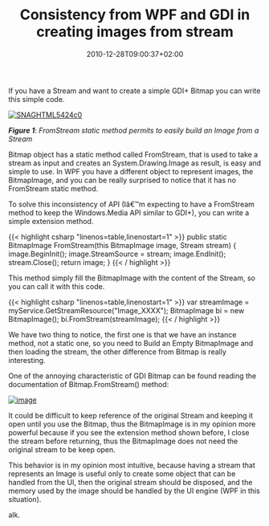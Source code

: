 ﻿---
title: "Consistency from WPF and GDI in creating images from stream"
description: ""
date: 2010-12-28T09:00:37+02:00
draft: false
tags: [WPF]
categories: [WPF]
---
If you have a Stream and want to create a simple GDI+ Bitmap you can write this simple code.

[![SNAGHTML5424c0](http://www.codewrecks.com/blog/wp-content/uploads/2010/12/SNAGHTML5424c0_thumb.png "SNAGHTML5424c0")](http://www.codewrecks.com/blog/wp-content/uploads/2010/12/SNAGHTML5424c0.png)

 ***Figure 1***: *FromStream static method permits to easily build an Image from a Stream*

Bitmap object has a static method called FromStream, that is used to take a stream as input and creates an System.Drawing.Image as result, is easy and simple to use. In WPF you have a different object to represent images, the BitmapImage, and you can be really surprised to notice that it has no FromStream static method.

To solve this inconsistency of API (Iâ€™m expecting to have a FromStream method to keep the Windows.Media API similar to GDI+), you can write a simple extension method.

{{< highlight csharp "linenos=table,linenostart=1" >}}
public static BitmapImage FromStream(this BitmapImage image, Stream stream)
{
image.BeginInit();
image.StreamSource = stream;
image.EndInit();
stream.Close();
return image;
}
{{< / highlight >}}

This method simply fill the BitmapImage with the content of the Stream, so you can call it with this code.

{{< highlight csharp "linenos=table,linenostart=1" >}}
var streamImage = myService.GetStreamResource("Image_XXXX");
BitmapImage bi = new BitmapImage();
bi.FromStream(streamImage);
{{< / highlight >}}

We have two thing to notice, the first one is that we have an instance method, not a static one, so you need to Build an Empty BitmapImage and then loading the stream, the other difference from Bitmap is really interesting.

One of the annoying characteristic of GDI Bitmap can be found reading the documentation of Bitmap.FromStream() method:

[![image](http://www.codewrecks.com/blog/wp-content/uploads/2010/12/image_thumb4.png "image")](http://www.codewrecks.com/blog/wp-content/uploads/2010/12/image4.png)

It could be difficult to keep reference of the original Stream and keeping it open until you use the Bitmap, thus the BitmapImage is in my opinion more powerful because if you see the extension method shown before, I close the stream before returning, thus the BitmapImage does not need the original stream to be keep open.

This behavior is in my opinion most intuitive, because having a stream that represents an Image is useful only to create some object that can be handled from the UI, then the original stream should be disposed, and the memory used by the image should be handled by the UI engine (WPF in this situation).

alk.
